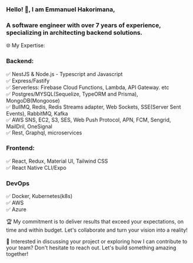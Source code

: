 ### Hello! 👋, I am Emmanuel Hakorimana,
### A software engineer with over 7 years of experience, specializing in architecting backend solutions.


🌐 My Expertise:

### Backend:

✅ NestJS & Node.js - Typescript and Javascript\
✅ Express/Fastify\
✅ Serverless: Firebase Cloud Functions, Lambda, API Gateway. etc\
✅ Postgres/MYSQL(Sequelize, TypeORM and Prisma), MongoDB(Mongoose)\
✅ BullMQ, Redis, Redis Streams adapter, Web Sockets, SSE(Server Sent Events), RabbitMQ, Kafka\
✅ AWS SNS, EC2, S3, SES, Web Push Protocol, APN, FCM, Sengrid, MailDril, OneSignal\
✅ Rest, Graphql, microservices

### Frontend:

✅ React, Redux, Material UI, Tailwind CSS\
✅ React Native CLI/Expo

### DevOps

✅ Docker, Kubernetes(k8s)\
✅ AWS\
✅ Azure

🏆 My commitment is to deliver results that exceed your expectations, on time and within budget. Let's collaborate and turn your vision into a reality!

💬 Interested in discussing your project or exploring how I can contribute to your team? Don't hesitate to reach out. Let's build something amazing together!
